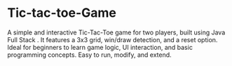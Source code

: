 # Tic-tac-toe-Game
A simple and interactive Tic-Tac-Toe game for two players, built using Java Full Stack . It features a 3x3 grid, win/draw detection, and a reset option. Ideal for beginners to learn game logic, UI interaction, and basic programming concepts. Easy to run, modify, and extend.
